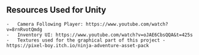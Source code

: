 ## Resources Used for Unity ##
    -   Camera Following Player: https://www.youtube.com/watch?v=8rnRvotQmdg
    -   Inventory UI: https://www.youtube.com/watch?v=oJAE6CbsQQA&t=425s
    -   Textures used for the graphical part of this project - https://pixel-boy.itch.io/ninja-adventure-asset-pack
    